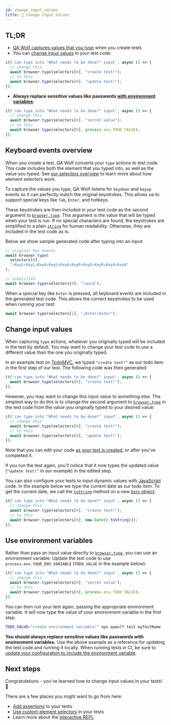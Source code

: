 ```yaml
---
id: change_input_values
title: 📮 Change Input Values
---
```


## TL;DR

- [QA Wolf captures values that you type](#keyboard-events-overview) when you create tests
- You can [change input values](#change-input-values) in your test code:

```js
it('can type into "What needs to be done?" input', async () => {
  // change this
  await browser.type(selectors[0], "create test!");
  // to this
  await browser.type(selectors[0], "update test!");
});
```

- **Always replace sensitive values like passwords [with environment variables](#use-environment-variables)**:

```js
it('can type into "What needs to be done?" input', async () => {
  // change this
  await browser.type(selectors[0], "secret value");
  // to this
  await browser.type(selectors[0], process.env.TODO_VALUE);
});
```

## Keyboard events overview

When you create a test, QA Wolf converts your `type` actions to test code. This code includes both the element that you typed into, as well as the value you typed. See [our selectors overview](use_custom_selectors#selectors-overview) to learn more about how element selectors work.

To capture the values you type, QA Wolf listens for `keydown` and `keyup` events so it can perfectly match the original keystrokes. This allows us to support special keys like `Tab`, `Enter`, and hotkeys.

These keystrokes are then included in your test code as the second argument to [`browser.type`](TODOFIXLINK). This argument is the value that will be typed when your test is run. If no special characters are found, the keystrokes are simplified to a plain [`string`](https://developer.mozilla.org/en-US/docs/Web/JavaScript/Reference/Global_Objects/String) for human readability. Otherwise, they are included in the test code as is.

Below we show sample generated code after typing into an input:

```js
// original key events
await browser.type(
  selectors[0],
  "↓KeyL↑KeyL↓KeyA↓KeyU↑KeyA↓KeyR↑KeyU↑KeyR↓KeyA↑KeyA"
);

// simplified
await browser.type(selectors[0], "laura");
```

When a special key like `Enter` is pressed, all keyboard events are included in the generated test code. This allows the correct keystrokes to be used when running your test:

```js
await browser.type(selectors[1], "↓Enter↑Enter");
```

## Change input values

When capturing `type` actions, whatever you originally typed will be included in the test by default. You may want to change your test code to use a different value than the one you originally typed.

In an example test on [TodoMVC](http://todomvc.com/examples/react), we typed `"create test!"` as our todo item in the first step of our test. The following code was then generated:

```js
it('can type into "What needs to be done?" input', async () => {
  await browser.type(selectors[0], "create test!");
});
```

However, you may want to change this input value to something else. The simplest way to do this is to change the second argument to [`browser.type`](TODOFIXLINK) in the test code from the value you originally typed to your desired value:

```js
it('can type into "What needs to be done?" input', async () => {
  // change this
  await browser.type(selectors[0], "create test!");
  // to this
  await browser.type(selectors[0], "update test!");
});
```

Note that you can edit your code [as your test is created](TODOFIXLINK), or after you've completed it.

If you run the test again, you'll notice that it now types the updated value (`"update test!"` in our example) in the edited step.

You can also configure your tests to input dynamic values with [JavaScript](https://developer.mozilla.org/en-US/docs/Web/JavaScript) code. In the example below we type the current date as our todo item. To get the current date, we call the [`toString`](https://developer.mozilla.org/en-US/docs/Web/JavaScript/Reference/Global_Objects/Date/toString) method on a new [`Date` object](https://developer.mozilla.org/en-US/docs/Web/JavaScript/Reference/Global_Objects/Date):

```js
it('can type into "What needs to be done?" input', async () => {
  // change this
  await browser.type(selectors[0], "create test!");
  // to this
  await browser.type(selectors[0], new Date().toString());
});
```

## Use environment variables

Rather than pass an input value directly to [`browser.type`](TODOFIXLINK), you can use an environment variable. Update the test code to use `process.env.YOUR_ENV_VARIABLE` (`TODO_VALUE` in the example below):

```js
it('can type into "What needs to be done?" input', async () => {
  // change this
  await browser.type(selectors[0], "secret value");
  // to this
  await browser.type(selectors[0], process.env.TODO_VALUE);
});
```

You can then run your test again, passing the appropriate environment variable. It will now type the value of your environment variable in the first step.

```bash
TODO_VALUE="create environment variable!" npx qawolf test myTestName
```

**You should always replace sensitive values like passwords with environment variables.** Use the above example as a reference for updating the test code and running it locally. When running tests in CI, be sure to [update your configuration to include the environment variable](run_tests_in_ci#use-environment-variables).

## Next steps

Congratulations - you've learned how to change input values in your tests! 🎉

There are a few places you might want to go from here:

- [Add assertions](add_assertions) to your tests
- [Use custom element selectors](use_custom_selectors) in your tests
- Learn more about the [interactive REPL](use_the_repl)
